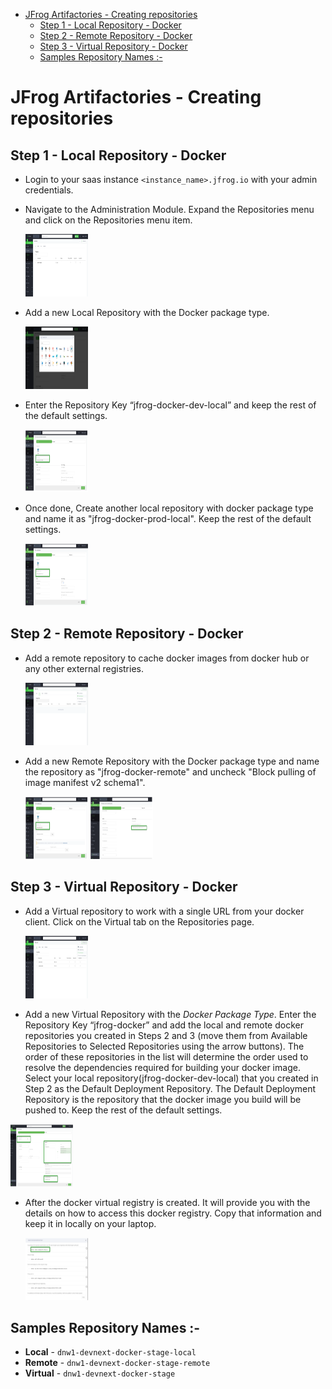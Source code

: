 
- [JFrog Artifactories - Creating repositories](#jfrog-artifactories---creating-repositories)
  - [Step 1 - Local Repository - Docker](#step-1---local-repository---docker)
  - [Step 2 - Remote Repository - Docker](#step-2---remote-repository---docker)
  - [Step 3 - Virtual  Repository - Docker](#step-3---virtual--repository---docker)
  - [Samples Repository Names :-](#samples-repository-names--)

# JFrog Artifactories - Creating repositories

## Step 1 - Local Repository - Docker

- Login to your saas instance `<instance_name>.jfrog.io` with  your admin credentials.

- Navigate to the Administration Module. Expand the Repositories menu and click on the Repositories menu item.

  <img src="/01-artifactory-essentials/images/repository.png" alt="Repositories tab" style="height: 100px; width:100px;"/>
  
- Add a new Local Repository with the Docker package type.

  <img src="/01-artifactory-essentials/images/choose-docker.png" alt="choose-docker-package tab" style="height: 100px; width:100px;"/>

- Enter the Repository Key “jfrog-docker-dev-local” and keep the rest of the default settings.

  <img src="/01-artifactory-essentials/images/docker-dev-local.png" alt="mame the repo" style="height: 100px; width:100px;"/>

- Once done, Create another local repository with docker package type and name it as "jfrog-docker-prod-local". Keep the rest of the default settings.

  <img src="/01-artifactory-essentials/images/docker-prod-local.png" alt="mame the repo" style="height: 100px; width:100px;"/>


## Step 2 - Remote Repository - Docker

-  Add a remote repository to cache docker images from docker hub or any other external registries.

   <img src="/01-artifactory-essentials/images/remote-repo.png" alt="Remote repo" style="height: 100px; width:100px;"/>
   
-  Add a new Remote Repository with the Docker package type and name the repository as "jfrog-docker-remote" and uncheck "Block pulling of image manifest v2 schema1".

   <img src="/01-artifactory-essentials/images/docker-remote.png" alt="mame the repo" style="height: 100px; width:100px;"/>
   <img src="/01-artifactory-essentials/images/block-pull.png" alt="unblock" style="height: 100px; width:100px;"/>

## Step 3 - Virtual  Repository - Docker

-  Add a Virtual repository to work with a single URL from your docker client. Click on the Virtual tab on the Repositories page.

   <img src="/01-artifactory-essentials/images/virtual-repo.png" alt="Virtual repo" style="height: 100px; width:100px;"/>
   
-   Add a new Virtual Repository with the *Docker Package Type*. Enter the Repository Key “jfrog-docker” and add the local and remote docker repositories you created in Steps 2 and 3 (move them from Available Repositories to Selected Repositories using the arrow buttons). The order of these repositories in the list will determine the order used to resolve the dependencies required for building your docker image. Select your local repository(jfrog-docker-dev-local) that you created in Step 2 as the Default Deployment Repository. The Default Deployment Repository is the repository that the docker image you build will be pushed to. Keep the rest of the default settings.

   <img src="/01-artifactory-essentials/images/docker-virtual.png" alt="mame the repo" style="height: 100px; width:100px;"/>
    
- After the docker virtual registry is created. It will provide you with the details on how to access this docker registry. Copy that information and keep it in locally on your laptop.

  <img src="/01-artifactory-essentials/images/docker-command-display.png" alt="docker commands" style="height: 100px; width:100px;"/>

## Samples Repository Names :- 
- **Local** - `dnw1-devnext-docker-stage-local`
- **Remote** - `dnw1-devnext-docker-stage-remote`
- **Virtual** - `dnw1-devnext-docker-stage`